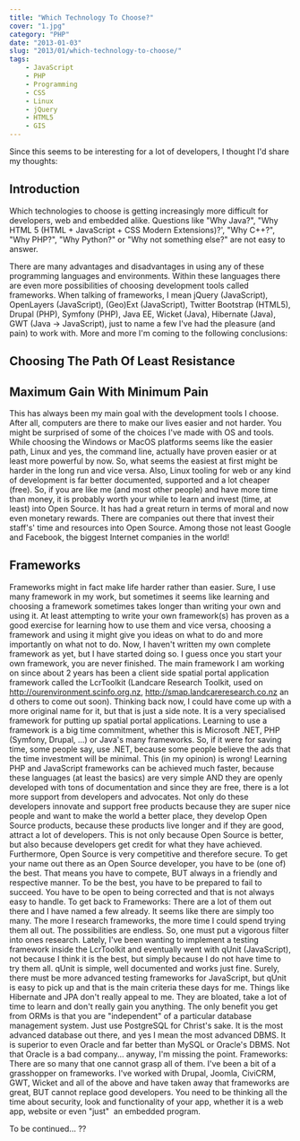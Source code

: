 ```yaml
---
title: "Which Technology To Choose?"
cover: "1.jpg"
category: "PHP"
date: "2013-01-03"
slug: "2013/01/which-technology-to-choose/"
tags:
    - JavaScript
    - PHP
    - Programming
    - CSS
    - Linux
    - jQuery
    - HTML5
    - GIS
---
```

<p>Since this seems to be interesting for a lot of developers, I thought I'd share my thoughts:</p>

<h2>Introduction</h2>
<p>Which technologies to choose is getting increasingly more difficult for developers, web and embedded alike. Questions like "Why Java?", "Why HTML 5 (HTML + JavaScript + CSS Modern Extensions)?', "Why C++?", "Why PHP?", "Why Python?" or "Why not something else?" are not easy to answer.</p>

<p>There are many advantages and disadvantages in using any of these programming languages and environments. Within these languages there are even more possibilities of choosing development tools called frameworks. When talking of frameworks, I mean jQuery (JavaScript), OpenLayers (JavaScript), (Geo)Ext (JavaScript), Twitter Bootstrap (HTML5), Drupal (PHP), Symfony (PHP), Java EE, Wicket (Java), Hibernate (Java), GWT (Java -&gt; JavaScript), just to name a few I've had the pleasure (and pain) to work with. More and more I'm coming to the following conclusions:</p>
<h2>Choosing The Path Of Least Resistance</h2>
<h2>Maximum Gain With Minimum Pain</h2>
<p>This has always been my main goal with the development tools I choose. After all, computers are there to make our lives easier and not harder. You might be surprised of some of the choices I've made with OS and tools. While choosing the Windows or MacOS platforms seems like the easier path, Linux and yes, the command line, actually have proven easier or at least more powerful by now. So, what seems the easiest at first might be harder in the long run and vice versa. Also, Linux tooling for web or any kind of development is far better documented, supported and a lot cheaper (free). So, if you are like me (and most other people) and have more time than money, it is probably worth your while to learn and invest (time, at least) into Open Source. It has had a great return in terms of moral and now even monetary rewards. There are companies out there that invest their staff's' time and resources into Open Source. Among those not least Google and Facebook, the biggest Internet companies in the world!</p>
<h2>Frameworks</h2>
<p>Frameworks might in fact make life harder rather than easier. Sure, I use many framework in my work, but sometimes it seems like learning and choosing a framework sometimes takes longer than writing your own and using it. At least attempting to write your own framework(s) has proven as a good exercise for learning how to use them and vice versa, choosing a framework and using it might give you ideas on what to do and more importantly on what not to do. Now, I haven't written my own complete framework as yet, but I have started doing so. I guess once you start your own framework, you are never finished. The main framework I am working on since about 2 years has been a client side spatial portal application framework called the LcrToolkit (Landcare Research Toolkit, used on <a href="http://ourenvironment.scinfo.org.nz/">http://ourenvironment.scinfo.org.nz</a>, <a href="http://smap.landcareresearch.co.nz/">http://smap.landcareresearch.co.nz</a> and others to come out soon). Thinking back now, I could have come up with a more original name for it, but that is just a side note. It is a very specialised framework for putting up spatial portal applications. Learning to use a framework is a big time commitment, whether this is Microsoft .NET, PHP (Symfony, Drupal, ...) or Java's many frameworks. So, if it were for saving time, some people say, use .NET, because some people believe the ads that the time investment will be minimal. This (in my opinion) is wrong! Learning PHP and JavaScript frameworks can be achieved much faster, because these languages (at least the basics) are very simple AND they are openly developed with tons of documentation and since they are free, there is a lot more support from developers and advocates. Not only do these developers innovate and support free products because they are super nice people and want to make the world a better place, they develop Open Source products, because these products live longer and if they are good, attract a lot of developers. This is not only because Open Source is better, but also because developers get credit for what they have achieved. Furthermore, Open Source is very competitive and therefore secure. To get your name out there as an Open Source developer, you have to be (one of) the best. That means you have to compete, BUT always in a friendly and respective manner. To be the best, you have to be prepared to fail to succeed. You have to be open to being corrected and that is not always easy to handle. To get back to Frameworks: There are a lot of them out there and I have named a few already. It seems like there are simply too many. The more I research frameworks, the more time I could spend trying them all out. The possibilities are endless. So, one must put a vigorous filter into ones research. Lately, I've been wanting to implement a testing framework inside the LcrToolkit and eventually went with qUnit (JavaScript), not because I think it is the best, but simply because I do not have time to try them all. qUnit is simple, well documented and works just fine. Surely, there must be more advanced testing frameworks for JavaScript, but qUnit is easy to pick up and that is the main criteria these days for me. Things like Hibernate and JPA don't really appeal to me. They are bloated, take a lot of time to learn and don't really gain you anything. The only benefit you get from ORMs is that you are "independent" of a particular database management system. Just use PostgreSQL for Christ's sake. It is the most advanced database out there, and yes I mean the most advanced DBMS. It is superior to even Oracle and far better than MySQL or Oracle's DBMS. Not that Oracle is a bad company... anyway, I'm missing the point. Frameworks: There are so many that one cannot grasp all of them. I've been a bit of a grasshopper on frameworks. I've worked with Drupal, Joomla, CiviCRM, GWT, Wicket and all of the above and have taken away that frameworks are great, BUT cannot replace good developers. You need to be thinking all the time about security, look and functionality of your app, whether it is a web app, website or even "just"  an embedded program.</p>
<p>To be continued... ??</p>
